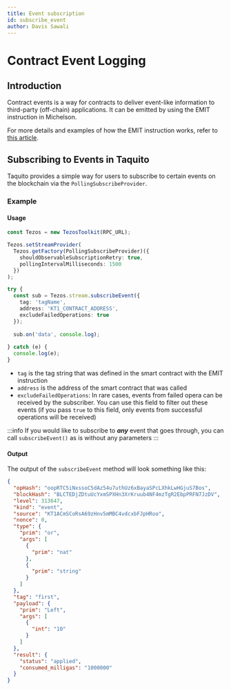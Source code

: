 ```yaml
---
title: Event subscription
id: subscribe_event
author: Davis Sawali
---
```


# Contract Event Logging

## Introduction
Contract events is a way for contracts to deliver event-like information to third-party (off-chain) applications. It can be emitted by using the EMIT instruction in Michelson. 

For more details and examples of how the EMIT instruction works, refer to [this article](https://tezos.gitlab.io/kathmandu/event.html).

## Subscribing to Events in Taquito
Taquito provides a simple way for users to subscribe to certain events on the blockchain via the `PollingSubscribeProvider`.

### Example
#### Usage
```typescript
const Tezos = new TezosToolkit(RPC_URL);

Tezos.setStreamProvider(
  Tezos.getFactory(PollingSubscribeProvider)({
    shouldObservableSubscriptionRetry: true, 
    pollingIntervalMilliseconds: 1500 
  })
);

try {
  const sub = Tezos.stream.subscribeEvent({
    tag: 'tagName',
    address: 'KT1_CONTRACT_ADDRESS',
    excludeFailedOperations: true
  });
    
  sub.on('data', console.log);
    
} catch (e) {
  console.log(e);
}
```


- `tag` is the tag string that was defined in the smart contract with the EMIT instruction
- `address` is the address of the smart contract that was called 
- `excludeFailedOperations`: In rare cases, events from failed opera can be received by the subscriber. You can use this field to filter out these events (if you pass `true` to this field, only events from successful operations will be received)

:::info
If you would like to subscribe to **_any_** event that goes through, you can call `subscribeEvent()` as is without any parameters
:::

#### Output
The output of the `subscribeEvent` method will look something like this:
```json
{
  "opHash": "oopRTC5iNxssoC5dAz54u7uthUz6xBayaSPcLXhkLwHGjuS7Bos",
  "blockHash": "BLCTEDjZDtuUcYxmSPXHn3XrKruub4NF4mzTgR2EbpPRFN7JzDV",
  "level": 313647,
  "kind": "event",
  "source": "KT1ACmSCoRsA69zHnv5mMBC4vdcxbFJpHRoo",
  "nonce": 0,
  "type": {
    "prim": "or",
    "args": [
      {
        "prim": "nat"
      },
      {
        "prim": "string"
      }
    ]
  },
  "tag": "first",
  "payload": {
    "prim": "Left",
    "args": [
      {
        "int": "10"
      }
    ]
  },
  "result": {
    "status": "applied",
    "consumed_milligas": "1000000"
  }
}
```
